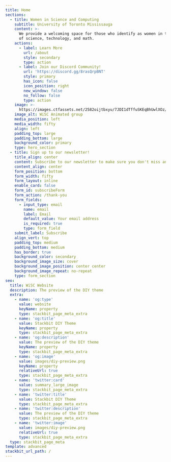 ```yaml
---
title: Home
sections:
  - title: Women in Science and Computing
    subtitle: University of Toronto Mississauga
    content: >-
      We provide a welcoming space for those who identify as women in the fields
      of science, technology, and math.
    actions:
      - label: Learn More
        url: /about
        style: secondary
        type: action
      - label: Join our Discord Community!
        url: 'https://discord.gg/8rasQrpBNT'
        style: primary
        has_icon: false
        icon_position: right
        new_window: false
        no_follow: false
        type: action
    image: >-
      https://images.ctfassets.net/2582oijtbxyu/7JDI1dTffuSKEqBhUwlXOz/d9a453cab2e54476e518c27420f405e3/wisc-women.png
    image_alt: WiSC Animated group
    media_position: left
    media_width: fifty
    align: left
    padding_top: large
    padding_bottom: large
    background_color: primary
    type: hero_section
  - title: Sign up to our newsletter!
    title_align: center
    content: Subscribe to our newsletter to make sure you don't miss anything.
    content_align: center
    form_position: bottom
    form_width: fifty
    form_layout: inline
    enable_card: false
    form_id: subscribeForm
    form_action: /thank-you
    form_fields:
      - input_type: email
        name: email
        label: Email
        default_value: Your email address
        is_required: true
        type: form_field
    submit_label: Subscribe
    align_vert: top
    padding_top: medium
    padding_bottom: medium
    has_border: true
    background_color: secondary
    background_image_size: cover
    background_image_position: center center
    background_image_repeat: no-repeat
    type: form_section
seo:
  title: WiSC Website
  description: The preview of the DIY theme
  extra:
    - name: 'og:type'
      value: website
      keyName: property
      type: stackbit_page_meta_extra
    - name: 'og:title'
      value: Stackbit DIY Theme
      keyName: property
      type: stackbit_page_meta_extra
    - name: 'og:description'
      value: The preview of the DIY theme
      keyName: property
      type: stackbit_page_meta_extra
    - name: 'og:image'
      value: images/diy-preview.png
      keyName: property
      relativeUrl: true
      type: stackbit_page_meta_extra
    - name: 'twitter:card'
      value: summary_large_image
      type: stackbit_page_meta_extra
    - name: 'twitter:title'
      value: Stackbit DIY Theme
      type: stackbit_page_meta_extra
    - name: 'twitter:description'
      value: The preview of the DIY theme
      type: stackbit_page_meta_extra
    - name: 'twitter:image'
      value: images/diy-preview.png
      relativeUrl: true
      type: stackbit_page_meta_extra
  type: stackbit_page_meta
template: advanced
stackbit_url_path: /
---
```

